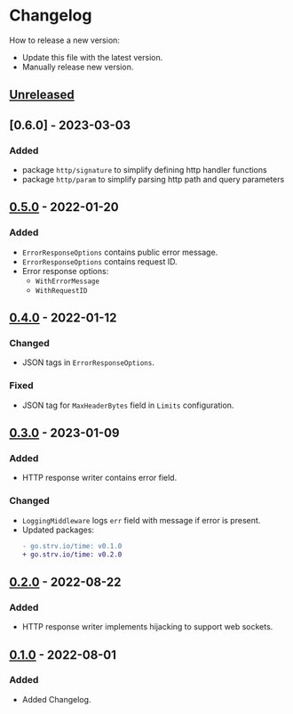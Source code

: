 # Changelog
How to release a new version:
- Update this file with the latest version.
- Manually release new version.

## [Unreleased]

## [0.6.0] - 2023-03-03
### Added
- package `http/signature` to simplify defining http handler functions
- package `http/param` to simplify parsing http path and query parameters

## [0.5.0] - 2022-01-20
### Added
- `ErrorResponseOptions` contains public error message.
- `ErrorResponseOptions` contains request ID.
- Error response options:
  - `WithErrorMessage`
  - `WithRequestID`

## [0.4.0] - 2022-01-12
### Changed
- JSON tags in `ErrorResponseOptions`.

### Fixed
- JSON tag for `MaxHeaderBytes` field in `Limits` configuration.

## [0.3.0] - 2023-01-09
### Added
- HTTP response writer contains error field.

### Changed
- `LoggingMiddleware` logs `err` field with message if error is present.
- Updated packages:
  ```diff
  - go.strv.io/time: v0.1.0
  + go.strv.io/time: v0.2.0
  ```

## [0.2.0] - 2022-08-22
### Added
- HTTP response writer implements hijacking to support web sockets.

## [0.1.0] - 2022-08-01
### Added
- Added Changelog.

[Unreleased]: https://github.com/strvcom/strv-backend-go-net/compare/v0.6.0...HEAD
[0.5.0]: https://github.com/strvcom/strv-backend-go-net/compare/v0.5.0...v0.6.0
[0.5.0]: https://github.com/strvcom/strv-backend-go-net/compare/v0.4.0...v0.5.0
[0.4.0]: https://github.com/strvcom/strv-backend-go-net/compare/v0.3.0...v0.4.0
[0.3.0]: https://github.com/strvcom/strv-backend-go-net/compare/v0.2.0...v0.3.0
[0.2.0]: https://github.com/strvcom/strv-backend-go-net/compare/v0.1.0...v0.2.0
[0.1.0]: https://github.com/strvcom/strv-backend-go-net/releases/tag/v0.1.0

